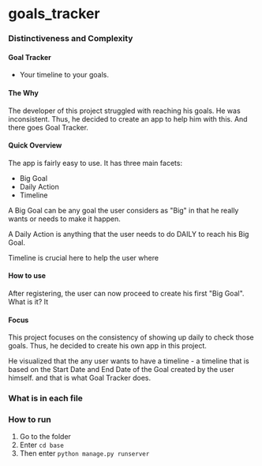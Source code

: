 # goals_tracker
<!--
Your README.md file should be minimally multiple paragraphs in length, and should provide a comprehensive documentation of what you did and, if applicable, why you did it.

It documents your project thoroughly, and that distinguishes this project from others in the course and defends its complexity.

This section alone should consist of several paragraphs, before you even begin to talk about the documentation of your project.
-->

### Distinctiveness and Complexity
<!-- Why you believe your project satisfies the distinctiveness and complexity requirements, mentioned above. -->
#### Goal Tracker
- Your timeline to your goals.

#### The Why
The developer of this project struggled with reaching his goals. He was inconsistent. Thus, he decided to create an app to help him with this. And there goes Goal Tracker. 

#### Quick Overview
The app is fairly easy to use. 
It has three main facets: 
- Big Goal
- Daily Action
- Timeline

A Big Goal can be any goal the user considers as "Big" in that he really wants or needs to make it happen.

A Daily Action is anything that the user needs to do DAILY to reach his Big Goal.

Timeline is crucial here to help the user where 

#### How to use
After registering, the user can now proceed to create his first "Big Goal". What is it? It 

#### Focus
This project focuses on the consistency of showing up daily to check those goals. Thus, he decided to create his own app in this project. 

He visualized that the any user wants to have a timeline - a timeline that is based on the Start Date and End Date of the Goal created by the user himself.  and that is what Goal Tracker does.

#### 

### What is in each file
<!-- What’s contained in each file you created. -->

### How to run
<!-- How to run your application. -->
1. Go to the folder
2. Enter `cd base`
3. Then enter `python manage.py runserver`